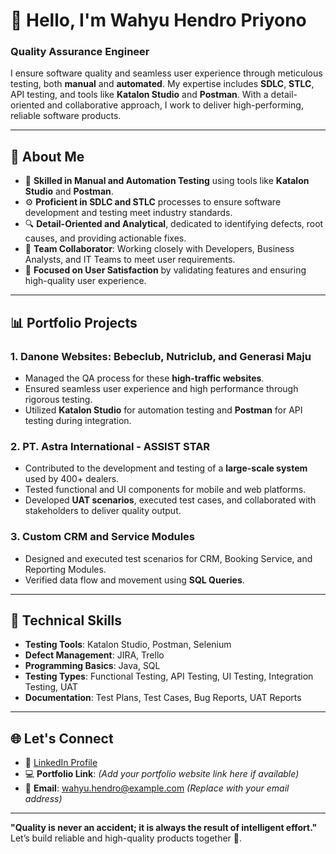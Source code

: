 # 👋 Hello, I'm Wahyu Hendro Priyono  

### **Quality Assurance Engineer**  
I ensure software quality and seamless user experience through meticulous testing, both **manual** and **automated**. My expertise includes **SDLC**, **STLC**, API testing, and tools like **Katalon Studio** and **Postman**. With a detail-oriented and collaborative approach, I work to deliver high-performing, reliable software products.  

---

## 💼 **About Me**  
- 🧪 **Skilled in Manual and Automation Testing** using tools like **Katalon Studio** and **Postman**.  
- ⚙️ **Proficient in SDLC and STLC** processes to ensure software development and testing meet industry standards.  
- 🔍 **Detail-Oriented and Analytical**, dedicated to identifying defects, root causes, and providing actionable fixes.  
- 🤝 **Team Collaborator**: Working closely with Developers, Business Analysts, and IT Teams to meet user requirements.  
- 🚀 **Focused on User Satisfaction** by validating features and ensuring high-quality user experience.  

---

## 📊 **Portfolio Projects**  

### **1. Danone Websites: Bebeclub, Nutriclub, and Generasi Maju**  
- Managed the QA process for these **high-traffic websites**.  
- Ensured seamless user experience and high performance through rigorous testing.  
- Utilized **Katalon Studio** for automation testing and **Postman** for API testing during integration.  

### **2. PT. Astra International - ASSIST STAR**  
- Contributed to the development and testing of a **large-scale system** used by 400+ dealers.  
- Tested functional and UI components for mobile and web platforms.  
- Developed **UAT scenarios**, executed test cases, and collaborated with stakeholders to deliver quality output.  

### **3. Custom CRM and Service Modules**  
- Designed and executed test scenarios for CRM, Booking Service, and Reporting Modules.  
- Verified data flow and movement using **SQL Queries**.  

---

## 🔧 **Technical Skills**  
- **Testing Tools**: Katalon Studio, Postman, Selenium  
- **Defect Management**: JIRA, Trello  
- **Programming Basics**: Java, SQL  
- **Testing Types**: Functional Testing, API Testing, UI Testing, Integration Testing, UAT  
- **Documentation**: Test Plans, Test Cases, Bug Reports, UAT Reports  

---

## 🌐 **Let's Connect**  
- 💼 [LinkedIn Profile](https://www.linkedin.com/in/wahyupriyonoo/)  
- 💻 **Portfolio Link**: *(Add your portfolio website link here if available)*  
- 📧 **Email**: wahyu.hendro@example.com *(Replace with your email address)*  

---

**"Quality is never an accident; it is always the result of intelligent effort."**  
Let’s build reliable and high-quality products together 🚀.  
